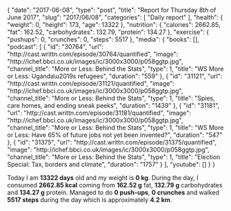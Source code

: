 {
    "date": "2017-06-08",
    "type": "post",
    "title": "Report for Thursday 8th of June 2017",
    "slug": "2017\/06\/08",
    "categories": [
        "Daily report"
    ],
    "health": {
        "weight": 0,
        "height": 173,
        "age": 13322
    },
    "nutrition": {
        "calories": 2662.85,
        "fat": 162.52,
        "carbohydrates": 132.79,
        "protein": 134.27
    },
    "exercise": {
        "pushups": 0,
        "crunches": 0,
        "steps": 5517
    },
    "media": {
        "books": [],
        "podcast": [
            {
                "id": "30764",
                "url": "http:\/\/cast.writtn.com\/episode\/30764\/quantified",
                "image": "http:\/\/ichef.bbci.co.uk\/images\/ic\/3000x3000\/p058ggtp.jpg",
                "channel_title": "More or Less: Behind the Stats",
                "type": 1,
                "title": "WS More or Less: Uganda\u2019s refugees",
                "duration": "559"
            },
            {
                "id": "31121",
                "url": "http:\/\/cast.writtn.com\/episode\/31121\/quantified",
                "image": "http:\/\/ichef.bbci.co.uk\/images\/ic\/3000x3000\/p058ggtp.jpg",
                "channel_title": "More or Less: Behind the Stats",
                "type": 1,
                "title": "Spies, care homes, and ending sneak peeks",
                "duration": "1439"
            },
            {
                "id": "31181",
                "url": "http:\/\/cast.writtn.com\/episode\/31181\/quantified",
                "image": "http:\/\/ichef.bbci.co.uk\/images\/ic\/3000x3000\/p058ggtp.jpg",
                "channel_title": "More or Less: Behind the Stats",
                "type": 1,
                "title": "WS More or Less: Have 65% of future jobs not yet been invented?",
                "duration": "547"
            },
            {
                "id": "31375",
                "url": "http:\/\/cast.writtn.com\/episode\/31375\/quantified",
                "image": "http:\/\/ichef.bbci.co.uk\/images\/ic\/3000x3000\/p058ggtp.jpg",
                "channel_title": "More or Less: Behind the Stats",
                "type": 1,
                "title": "Election Special: Tax, borders and climate",
                "duration": "1757"
            }
        ],
        "youtube": []
    }
}

Today I am <strong>13322 days</strong> old and my weight is <strong>0 kg</strong>. During the day, I consumed <strong>2662.85 kcal</strong> coming from <strong>162.52 g</strong> fat, <strong>132.79 g</strong> carbohydrates and <strong>134.27 g</strong> protein. Managed to do <strong>0 push-ups</strong>, <strong>0 crunches</strong> and walked <strong>5517 steps</strong> during the day which is approximately <strong>4.2 km</strong>.